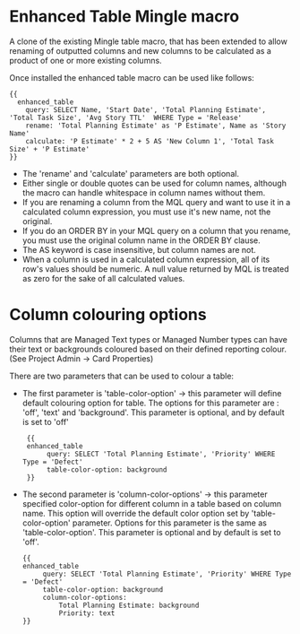 # Enhanced Table Mingle macro

A clone of the existing Mingle table macro, that has been extended to allow renaming of outputted columns and new columns to be calculated as a product of one or more existing columns.

Once installed the enhanced table macro can be used like follows:

    {{
      enhanced_table
        query: SELECT Name, 'Start Date', 'Total Planning Estimate', 'Total Task Size', 'Avg Story TTL'  WHERE Type = 'Release'
        rename: 'Total Planning Estimate' as 'P Estimate', Name as 'Story Name'
        calculate: 'P Estimate' * 2 + 5 AS 'New Column 1', 'Total Task Size' + 'P Estimate'
    }}

* The 'rename' and 'calculate' parameters are both optional.
* Either single or double quotes can be used for column names, although the macro can handle whitespace in column names without them.
* If you are renaming a column from the MQL query and want to use it in a calculated column expression, you must use it's new name, not the original.
* If you do an ORDER BY in your MQL query on a column that you rename, you must use the original column name in the ORDER BY clause.
* The AS keyword is case insensitive, but column names are not.
* When a column is used in a calculated column expression, all of its row's values should be numeric. A null value returned by MQL is treated as zero for the sake of all calculated values.

# Column colouring options

Columns that are Managed Text types or Managed Number types can have their text or backgrounds coloured based on their defined reporting colour.  (See Project Admin -> Card Properties)  

There are two parameters that can be used to colour a table:

* The first parameter is 'table-color-option' -> this parameter will define default colouring option for table. The options for this parameter are : 'off', 'text' and 'background'.  This parameter is optional, and by default is set to 'off'

       {{
       enhanced_table
            query: SELECT 'Total Planning Estimate', 'Priority' WHERE Type = 'Defect'
            table-color-option: background
       }}
  
* The second parameter is 'column-color-options' -> this parameter specified color-option for different column in a table based on column name.  This option will override the default color option set by 'table-color-option' parameter. Options for this parameter is the same as 'table-color-option'.  This parameter is optional and by default is set to 'off'.

      {{
      enhanced_table
           query: SELECT 'Total Planning Estimate', 'Priority' WHERE Type = 'Defect'
           table-color-option: background
           column-color-options:
               Total Planning Estimate: background
               Priority: text
      }}
